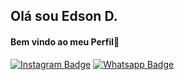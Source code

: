 ## Olá sou Edson D.
#### Bem vindo ao meu Perfil👾
[![Instagram Badge](https://img.shields.io/badge/-Instagram-blue?style=flat-square&logo=Instagram&logoColor=white&link=https://www.instagram.com/edson_mayber/)](https://www.instagram.com/edson_mayber/) 
[![Whatsapp Badge](https://img.shields.io/badge/WhatsApp-25D366?style=for-the-badge&logo=whatsapp&logoColor=white&link=https://wa.me/5598985015011?text=oi)](https://wa.me/5598985015011?text=oi)

